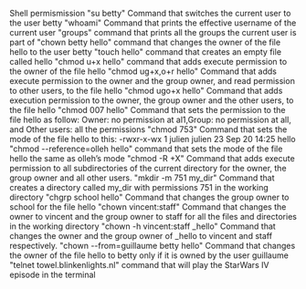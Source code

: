 Shell permismission
"su betty" Command that switches the current user to the user betty
"whoami" Command that prints the effective username of the current user
"groups" command that prints all the groups the current user is part of
"chown betty hello" command that changes the owner of the file hello to the user betty
"touch hello" command that creates an empty file called hello
"chmod u+x hello" command that adds execute permission to the owner of the file hello
"chmod ug+x,o+r hello" Command that adds execute permission to the owner and the group owner, and read permission to other users, to the file hello
"chmod ugo+x hello" Command that adds execution permission to the owner, the group owner and the other users, to the file hello
"chmod 007 hello" Command that sets the permission to the file hello as follow:  Owner: no permission at al1,Group: no permission at all, and Other users: all the permissions
"chmod 753" Command that sets the mode of the file hello to this: -rwxr-x-wx 1 julien julien 23 Sep 20 14:25 hello
"chmod --reference=olleh hello" command that sets the mode of the file hello the same as olleh’s mode
"chmod -R +X" Command that adds execute permission to all subdirectories of the current directory for the owner, the group owner and all other users.
"mkdir -m 751 my_dir" Command that creates a directory called my_dir with permissions 751 in the working directory
"chgrp school hello" Command  that changes the group owner to school for the file hello
"chown vincent:staff" Command  that changes the owner to vincent and the group owner to staff for all the files and directories in the working directory
"chown -h vincent:staff _hello" Command that changes the owner and the group owner of _hello to vincent and staff respectively.
"chown --from=guillaume betty hello" Command  that changes the owner of the file hello to betty only if it is owned by the user guillaume
"telnet towel.blinkenlights.nl" command that will play the StarWars IV episode in the terminal
